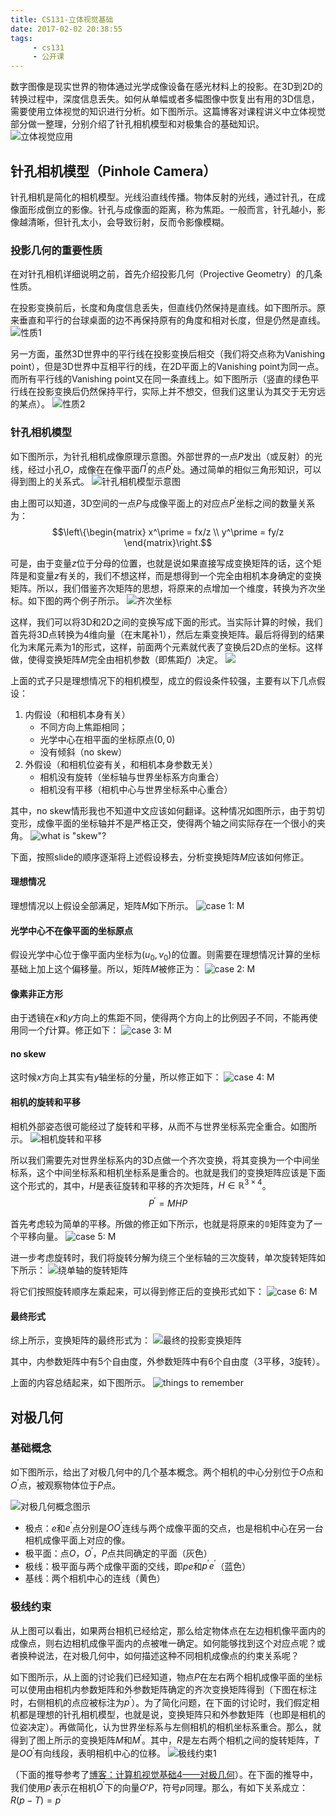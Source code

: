 ```yaml
---
title: CS131-立体视觉基础
date: 2017-02-02 20:38:55
tags:
     - cs131
     - 公开课
---
```


数字图像是现实世界的物体通过光学成像设备在感光材料上的投影。在3D到2D的转换过程中，深度信息丢失。如何从单幅或者多幅图像中恢复出有用的3D信息，需要使用立体视觉的知识进行分析。如下图所示。这篇博客对课程讲义中立体视觉部分做一整理，分别介绍了针孔相机模型和对极集合的基础知识。
![立体视觉应用](/img/camera_geometry_application.png)
<!-- more -->
## 针孔相机模型（Pinhole Camera）

针孔相机是简化的相机模型。光线沿直线传播。物体反射的光线，通过针孔，在成像面形成倒立的影像。针孔与成像面的距离，称为焦距。一般而言，针孔越小，影像越清晰，但针孔太小，会导致衍射，反而令影像模糊。

### 投影几何的重要性质

在对针孔相机详细说明之前，首先介绍投影几何（Projective Geometry）的几条性质。

在投影变换前后，长度和角度信息丢失，但直线仍然保持是直线。如下图所示。原来垂直和平行的台球桌面的边不再保持原有的角度和相对长度，但是仍然是直线。
![性质1](/img/projective_geometry_property_1.png)

另一方面，虽然3D世界中的平行线在投影变换后相交（我们将交点称为Vanishing point），但是3D世界中互相平行的线，在2D平面上的Vanishing point为同一点。而所有平行线的Vanishing point又在同一条直线上。如下图所示（竖直的绿色平行线在投影变换后仍然保持平行，实际上并不想交，但我们这里认为其交于无穷远的某点）。
![性质2](/img/projective_geometry_property_2.png)

### 针孔相机模型
如下图所示，为针孔相机成像原理示意图。外部世界的一点$P$发出（或反射）的光线，经过小孔$O$，成像在在像平面$\Pi^\prime$的点$P^\prime$处。通过简单的相似三角形知识，可以得到图上的关系式。
![针孔相机模型示意图](/img/pinhole_camera_model.png)

由上图可以知道，3D空间的一点$P$与成像平面上的对应点$P^\prime$坐标之间的数量关系为：
$$\left\{\begin{matrix}
x^\prime = fx/z \\
y^\prime = fy/z
\end{matrix}\right.$$

可是，由于变量$z$位于分母的位置，也就是说如果直接写成变换矩阵的话，这个矩阵是和变量$z$有关的，我们不想这样，而是想得到一个完全由相机本身确定的变换矩阵。所以，我们借鉴齐次矩阵的思想，将原来的点增加一个维度，转换为齐次坐标。如下图的两个例子所示。
![齐次坐标](/img/qicizuobiao.png)

这样，我们可以将3D和2D之间的变换写成下面的形式。当实际计算的时候，我们首先将3D点转换为4维向量（在末尾补1），然后左乘变换矩阵。最后将得到的结果化为末尾元素为1的形式，这样，前面两个元素就代表了变换后2D点的坐标。这样做，使得变换矩阵$M$完全由相机参数（即焦距$f$）决定。
![](/img/qicizuobiao_transform.png)

上面的式子只是理想情况下的相机模型，成立的假设条件较强，主要有以下几点假设：
1. 内假设（和相机本身有关）
    - 不同方向上焦距相同；
    - 光学中心在相平面的坐标原点$(0, 0)$
    - 没有倾斜（no skew）
2. 外假设（和相机位姿有关，和相机本身参数无关）
    - 相机没有旋转（坐标轴与世界坐标系方向重合）
    - 相机没有平移（相机中心与世界坐标系中心重合）

其中，no skew情形我也不知道中文应该如何翻译。这种情况如图所示，由于剪切变形，成像平面的坐标轴并不是严格正交，使得两个轴之间实际存在一个很小的夹角。
![what is "skew"?](/img/camera_skew.png)

下面，按照slide的顺序逐渐将上述假设移去，分析变换矩阵$M$应该如何修正。

#### 理想情况
理想情况以上假设全部满足，矩阵$M$如下所示。
![case 1: M](/img/case_1_m.png)

#### 光学中心不在像平面的坐标原点
假设光学中心位于像平面内坐标为$(u_0, v_0)$的位置。则需要在理想情况计算的坐标基础上加上这个偏移量。所以，矩阵$M$被修正为：
![case 2: M](/img/case_2_m.png)

#### 像素非正方形
由于透镜在$x$和$y$方向上的焦距不同，使得两个方向上的比例因子不同，不能再使用同一个$f$计算。修正如下：
![case 3: M](/img/case_3_m.png)

#### no skew
这时候$x$方向上其实有$y$轴坐标的分量，所以修正如下：
![case 4: M](/img/case_4_m.png)

#### 相机的旋转和平移
相机外部姿态很可能经过了旋转和平移，从而不与世界坐标系完全重合。如图所示。
![相机旋转和平移](/img/camera_translation_rotation.png)

所以我们需要先对世界坐标系内的3D点做一个齐次变换，将其变换为一个中间坐标系，这个中间坐标系和相机坐标系是重合的。也就是我们的变换矩阵应该是下面这个形式的，其中，$H$是表征旋转和平移的齐次矩阵，$H\in \mathbb{R}^{3\times 4}$。
$$P^\prime = MHP$$

首先考虑较为简单的平移。所做的修正如下所示，也就是将原来的$\mathbb{0}$矩阵变为了一个平移向量。
![case 5: M](/img/case_m_5.png)

进一步考虑旋转时，我们将旋转分解为绕三个坐标轴的三次旋转，单次旋转矩阵如下所示：
![绕单轴的旋转矩阵](/img/rotation_matrix.png)

将它们按照旋转顺序左乘起来，可以得到修正后的变换形式如下：
![case 6: M](/img/case_6_m.png)

#### 最终形式
综上所示，变换矩阵的最终形式为：
![最终的投影变换矩阵](/img/generic_projection_matrix.png)

其中，内参数矩阵中有5个自由度，外参数矩阵中有6个自由度（3平移，3旋转）。

上面的内容总结起来，如下图所示。
![things to remember](/img/camera_model_things_to_remember.png)

## 对极几何

### 基础概念
如下图所示，给出了对极几何中的几个基本概念。两个相机的中心分别位于$O$点和$O^{'}$点，被观察物体位于$P$点。

![对极几何概念图示](/img/epipolar_fig.png)

- 极点：$e$和$e^\prime$点分别是$OO^\prime$连线与两个成像平面的交点，也是相机中心在另一台相机成像平面上对应的像。
- 极平面：点$O$，$O^\prime$，$P$点共同确定的平面（灰色）
- 极线：极平面与两个成像平面的交线，即$pe$和$p^\prime e^\prime$（蓝色）
- 基线：两个相机中心的连线（黄色）

### 极线约束
从上图可以看出，如果两台相机已经给定，那么给定物体点在左边相机像平面内的成像点，则右边相机成像平面内的点被唯一确定。如何能够找到这个对应点呢？或者换种说法，在对极几何中，如何描述这种不同相机成像点的约束关系呢？

如下图所示，从上面的讨论我们已经知道，物点$P$在左右两个相机成像平面的坐标可以使用由相机内参数矩阵和外参数矩阵确定的齐次变换矩阵得到（下图在标注时，右侧相机的点应被标注为$p^\prime$）。为了简化问题，在下面的讨论时，我们假定相机都是理想的针孔相机模型，也就是说，变换矩阵只和外参数矩阵（也即是相机的位姿决定）。再做简化，认为世界坐标系与左侧相机的相机坐标系重合。那么，就得到了图上所示的变换矩阵$M$和$M^\prime$。其中，$R$是左右两个相机之间的旋转矩阵，$T$是$OO^\prime$有向线段，表明相机中心的位移。
![极线约束1](/img/epipolar_constraint_1.png)

（下面的推导参考了[博客：计算机视觉基础4——对极几何](http://www.cnblogs.com/gemstone/articles/2294551.html)）。在下面的推导中，我们使用$p^\prime$表示在相机$O^\prime$下的向量$O\prime P$，符号$p$同理。那么，有如下关系成立：
$R(p-T) = p^\prime$
